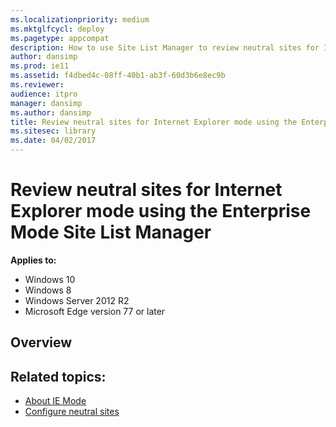 ```yaml
---
ms.localizationpriority: medium
ms.mktglfcycl: deploy
ms.pagetype: appcompat
description: How to use Site List Manager to review neutral sites for IE mode
author: dansimp
ms.prod: ie11
ms.assetid: f4dbed4c-08ff-40b1-ab3f-60d3b6e8ec9b
ms.reviewer: 
audience: itpro
manager: dansimp
ms.author: dansimp
title: Review neutral sites for Internet Explorer mode using the Enterprise Mode Site List Manager
ms.sitesec: library
ms.date: 04/02/2017
---
```


# Review neutral sites for Internet Explorer mode using the Enterprise Mode Site List Manager

**Applies to:**
-    Windows 10
-    Windows 8
-    Windows Server 2012 R2
-    Microsoft Edge version 77 or later

## Overview

## Related topics:

- [About IE Mode](https://docs.microsoft.com/deployedge/edge-ie-mode)
- [Configure neutral sites](https://docs.microsoft.com/en-us/deployedge/edge-ie-mode-sitelist#configure-neutral-sites)
